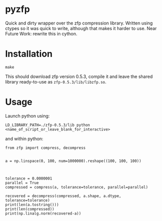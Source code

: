 # pyzfp
Quick and dirty wrapper over the zfp compression library. Written using ctypes so it was quick to write,
although that makes it harder to use. Near Future Work: rewrite this in cython.

# Installation
```
make
```
This should download zfp version 0.5.3, compile it and leave the shared library ready-to-use  as `zfp-0.5.3/lib/libzfp.so`.

# Usage
Launch python using:
```
LD_LIBRARY_PATH=./zfp-0.5.3/lib python <name_of_script_or_leave_blank_for_interactive>
```

and within python:
```
from zfp import compress, decompress


a = np.linspace(0, 100, num=1000000).reshape((100, 100, 100))



tolerance = 0.0000001
parallel = True
compressed = compress(a, tolerance=tolerance, parallel=parallel)

recovered = decompress(compressed, a.shape, a.dtype, tolerance=tolerance)
print(len(a.tostring()))
print(len(compressed))
print(np.linalg.norm(recovered-a))
```
